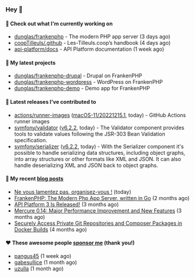### Hey 👋

#### 👷 Check out what I'm currently working on

- [dunglas/frankenphp](https://github.com/dunglas/frankenphp) - The modern PHP app server (3 days ago)
- [coopTilleuls/.github](https://github.com/coopTilleuls/.github) - Les-Tilleuls.coop’s handbook (4 days ago)
- [api-platform/docs](https://github.com/api-platform/docs) - API Platform documentation (1 week ago)

#### 🌱 My latest projects

- [dunglas/frankenphp-drupal](https://github.com/dunglas/frankenphp-drupal) - Drupal on FrankenPHP
- [dunglas/frankenphp-wordpress](https://github.com/dunglas/frankenphp-wordpress) - WordPress on FrankenPHP
- [dunglas/frankenphp-demo](https://github.com/dunglas/frankenphp-demo) - Demo app for FrankenPHP

#### 🔭 Latest releases I've contributed to

- [actions/runner-images](https://github.com/actions/runner-images) ([macOS-11/20221215.1](https://github.com/actions/runner-images/releases/tag/macOS-11/20221215.1), today) - GitHub Actions runner images
- [symfony/validator](https://github.com/symfony/validator) ([v6.2.2](https://github.com/symfony/validator/releases/tag/v6.2.2), today) - The Validator component provides tools to validate values following the JSR-303 Bean Validation specification.
- [symfony/serializer](https://github.com/symfony/serializer) ([v6.2.2](https://github.com/symfony/serializer/releases/tag/v6.2.2), today) - With the Serializer component it&#39;s possible to handle serializing data structures, including object graphs, into array structures or other formats like XML and JSON. It can also handle deserializing XML and JSON back to object graphs.

#### 📜 My recent [blog posts](https://dunglas.fr)

- [Ne vous lamentez pas, organisez-vous !](https://dunglas.dev/2022/12/ne-vous-lamentez-pas-organisez-vous/) (today)
- [FrankenPHP: The Modern Php App Server, written in Go](https://dunglas.dev/2022/10/frankenphp-the-modern-php-app-server-written-in-go/) (2 months ago)
- [API Platform 3 Is Released!](https://dunglas.dev/2022/09/api-platform-3-is-released/) (3 months ago)
- [Mercure 0.14: Major Performance Improvement and New Features](https://dunglas.dev/2022/09/mercure-0-14/) (3 months ago)
- [Securely Access Private Git Repositories and Composer Packages in Docker Builds](https://dunglas.dev/2022/08/securely-access-private-git-repositories-and-composer-packages-in-docker-builds/) (4 months ago)

#### ❤️ These awesome people [sponsor me](https://github.com/sponsors/dunglas) (thank you!)

- [pangus45](https://github.com/pangus45) (1 week ago)
- [gabesullice](https://github.com/gabesullice) (1 month ago)
- [uzulla](https://github.com/uzulla) (1 month ago)
